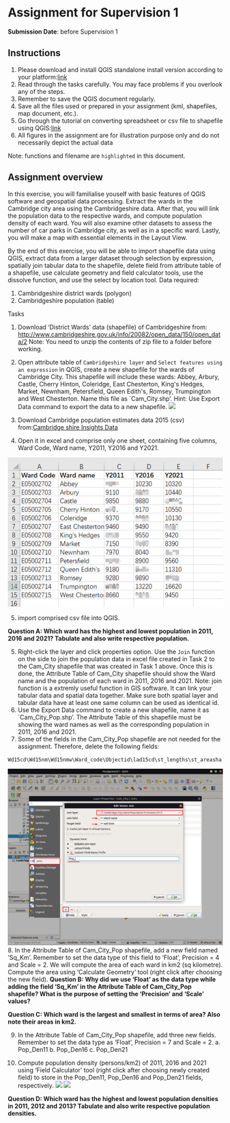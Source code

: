 # Assignment for Supervision 1
**Submission Date**: before Supervision 1

## Instructions
1.  Please download and install QGIS standalone install version according to your platform:[link](https://qgis.org/en/site/forusers/download.html)
2.  Read through the tasks carefully. You may face problems if you overlook any of the steps.
3.  Remember to save the QGIS document regularly. 
4.  Save all the files used or prepared in your assignment (kml, shapefiles, map document, etc.).
5.  Go through the tutorial on converting spreadsheet or csv file to shapefile using QGIS:[link](https://www.qgistutorials.com/en/docs/importing_spreadsheets_csv.html)
6.  All figures in the assignment are for illustration purpose only and do not necessarily depict the actual data

Note: functions and filename are `highlighted` in this document.


## Assignment overview
In this exercise, you will familialise youself with basic features of QGIS software and geospatial data processing.
Extract the wards in the Cambridge city area using the Cambridgeshire data. After that, you will link the population data to the respective wards, and compute population density of each ward. You will also examine other datasets to assess the number of car parks in Cambridge city, as well as in a specific ward. Lastly, you will make a map with essential elements in the Layout View.

By the end of this exercise, you will be able to import shapefile data using QGIS, extract data from a larger dataset through selection by expression, spatially join tabular data to the shapefile, delete field from attribute table of a shapefile, use calculate geometry and field calculator tools, use the dissolve function, and use the select by location tool. 
Data required:
1.  Cambridgeshire district wards (polygon)
2.  Cambridgeshire population (table)

Tasks
1.  Download ‘District Wards’ data (shapefile) of Cambridgeshire from:
http://www.cambridgeshire.gov.uk/info/20082/open_data/150/open_data/2
Note: You need to unzip the contents of zip file to a folder before working.
2.  Open attribute table of `Cambridgeshire layer` and `Select features using an expression` in QGIS, create a new shapefile for the wards of Cambridge City. This shapefile will include these wards: Abbey, Arbury, Castle, Cherry Hinton, Coleridge, East Chesterton, King's Hedges, Market, Newnham, Petersfield, Queen Edith's, Romsey, Trumpington and West Chesterton. Name this file as `Cam_City.shp’.
Hint: Use Export Data command to export the data to a new shapefile. 
![](#statics/Assignment1_select.png)

3.  Download Cambridge population estimates data 2015 (csv) from:[Cambridge shire Insights Data](https://data.cambridgeshireinsight.org.uk/dataset/2015-based-population-and-dwelling-stock-forecasts-cambridgeshire-and-peterborough-0)

4.  Open it in excel and comprise only one sheet, containing five columns, Ward Code, Ward name, Y2011, Y2016 and Y2021.

![](statics/Assignment1_pop.png)

5. import comprised csv file into QGIS.

**Question A: Which ward has the highest and lowest population in 2011, 2016 and 2021? Tabulate and also write respective population.**

5.  Right-click the layer and click properties option. Use the `Join` function on the side to join the population data in excel file created in Task 2 to the Cam_City shapefile that was created in Task 1 above. Once this is done, the Attribute Table of Cam_City shapefile should show the Ward name and the population of each ward in 2011, 2016 and 2021.
Note: join function is a extremly useful function in GIS software. It can link your tabular data and spatial data together. Make sure both spatial layer and tabular data have at least one same column can be used as identical id.
6.  Use the Export Data command to create a new shapefile, name it as `Cam_City_Pop.shp’. The Attribute Table of this shapefile must be showing the ward names as well as the corresponding population in 2011, 2016 and 2021.
7.  Some of the fields in the Cam_City_Pop shapefile are not needed for the assignment. Therefore, delete the following fields:
```
Wd15cd\Wd15nm\Wd15nmw\Ward_code\Objectid\lad15cd\st_lengths\st_areasha
```
![](statics/Assignment1_join.png)
8.  In the Attribute Table of Cam_City_Pop shapefile, add a new field named ‘Sq_Km’. Remember to set the data type of this field to ‘Float’, Precision = 4 and Scale = 2. We will compute the area of each ward in km2 (sq kilometre). Compute the area using ‘Calculate Geometry’ tool (right click after choosing the new field).
**Question B: Why did we use ‘Float’ as the data type while adding the field ‘Sq_Km’ in the Attribute Table of Cam_City_Pop shapefile? What is the purpose of setting the ‘Precision’ and ‘Scale’ values?**

**Question C: Which ward is the largest and smallest in terms of area? Also note their areas in km2.**

9.  In the Attribute Table of Cam_City_Pop shapefile, add three new fields. Remember to set the data type as ‘Float’, Precision = 7 and Scale = 2.
a.  Pop_Den11 
b.  Pop_Den16 
c.  Pop_Den21 


10. Compute population density (persons/km2) of 2011, 2016 and 2021 using ‘Field Calculator’ tool (right click after choosing newly created field)  to store in the Pop_Den11, Pop_Den16 and Pop_Den21 fields, respectively.
![](statics/Assignment1_field.png)
![](statics/Assignment1_field_output.png)

**Question D: Which ward has the highest and lowest population densities in 2011, 2012 and 2013? Tabulate and also write respective population densities.**
